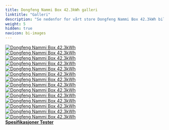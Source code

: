 ```yaml
---
title: Dongfeng Nammi Box 42.3kWh galleri
linktitle: "Galleri"
description: "Se nedenfor for vårt store Dongfeng Nammi Box 42.3kWh bildegalleri. Klikk på bildene for høyoppløselige versjoner."
weight: 5
hidden: true
navicon: bi-images
---
```

<!-- markdownlint-disable MD033 -->
<div class="row" id ="my-gallery">
	<div class="pswp-grid-item col-6 col-md-4">
		<a href="https://media.evkx.net/multimedia/models/dongfeng/nammi_box/nammi_box_42.3kwh/details_1.jpg"
data-pswp-src="https://media.evkx.net/multimedia/models/dongfeng/nammi_box/nammi_box_42.3kwh/details_1.jpg"
data-pswp-width="3000"
data-pswp-height="2250" 
target="_blank">
			<img src="https://media.evkx.net/multimedia/models/dongfeng/nammi_box/nammi_box_42.3kwh/details_1_xst.jpg" alt="Dongfeng Nammi Box 42.3kWh" class="img-fluid " />
		</a>
	</div>
	<div class="pswp-grid-item col-6 col-md-4">
		<a href="https://media.evkx.net/multimedia/models/dongfeng/nammi_box/nammi_box_42.3kwh/exterior_1.jpg"
data-pswp-src="https://media.evkx.net/multimedia/models/dongfeng/nammi_box/nammi_box_42.3kwh/exterior_1.jpg"
data-pswp-width="3000"
data-pswp-height="2000" 
target="_blank">
			<img src="https://media.evkx.net/multimedia/models/dongfeng/nammi_box/nammi_box_42.3kwh/exterior_1_xst.jpg" alt="Dongfeng Nammi Box 42.3kWh" class="img-fluid " />
		</a>
	</div>
	<div class="pswp-grid-item col-6 col-md-4">
		<a href="https://media.evkx.net/multimedia/models/dongfeng/nammi_box/nammi_box_42.3kwh/exterior_2.jpg"
data-pswp-src="https://media.evkx.net/multimedia/models/dongfeng/nammi_box/nammi_box_42.3kwh/exterior_2.jpg"
data-pswp-width="3000"
data-pswp-height="2000" 
target="_blank">
			<img src="https://media.evkx.net/multimedia/models/dongfeng/nammi_box/nammi_box_42.3kwh/exterior_2_xst.jpg" alt="Dongfeng Nammi Box 42.3kWh" class="img-fluid " />
		</a>
	</div>
	<div class="pswp-grid-item col-6 col-md-4">
		<a href="https://media.evkx.net/multimedia/models/dongfeng/nammi_box/nammi_box_42.3kwh/exterior_3.jpg"
data-pswp-src="https://media.evkx.net/multimedia/models/dongfeng/nammi_box/nammi_box_42.3kwh/exterior_3.jpg"
data-pswp-width="1920"
data-pswp-height="1083" 
target="_blank">
			<img src="https://media.evkx.net/multimedia/models/dongfeng/nammi_box/nammi_box_42.3kwh/exterior_3_xst.jpg" alt="Dongfeng Nammi Box 42.3kWh" class="img-fluid " />
		</a>
	</div>
	<div class="pswp-grid-item col-6 col-md-4">
		<a href="https://media.evkx.net/multimedia/models/dongfeng/nammi_box/nammi_box_42.3kwh/exterior_4.jpg"
data-pswp-src="https://media.evkx.net/multimedia/models/dongfeng/nammi_box/nammi_box_42.3kwh/exterior_4.jpg"
data-pswp-width="1920"
data-pswp-height="1230" 
target="_blank">
			<img src="https://media.evkx.net/multimedia/models/dongfeng/nammi_box/nammi_box_42.3kwh/exterior_4_xst.jpg" alt="Dongfeng Nammi Box 42.3kWh" class="img-fluid " />
		</a>
	</div>
	<div class="pswp-grid-item col-6 col-md-4">
		<a href="https://media.evkx.net/multimedia/models/dongfeng/nammi_box/nammi_box_42.3kwh/frontseats_1.jpg"
data-pswp-src="https://media.evkx.net/multimedia/models/dongfeng/nammi_box/nammi_box_42.3kwh/frontseats_1.jpg"
data-pswp-width="2600"
data-pswp-height="1459" 
target="_blank">
			<img src="https://media.evkx.net/multimedia/models/dongfeng/nammi_box/nammi_box_42.3kwh/frontseats_1_xst.jpg" alt="Dongfeng Nammi Box 42.3kWh" class="img-fluid " />
		</a>
	</div>
	<div class="pswp-grid-item col-6 col-md-4">
		<a href="https://media.evkx.net/multimedia/models/dongfeng/nammi_box/nammi_box_42.3kwh/frontseats_2.jpg"
data-pswp-src="https://media.evkx.net/multimedia/models/dongfeng/nammi_box/nammi_box_42.3kwh/frontseats_2.jpg"
data-pswp-width="3000"
data-pswp-height="1674" 
target="_blank">
			<img src="https://media.evkx.net/multimedia/models/dongfeng/nammi_box/nammi_box_42.3kwh/frontseats_2_xst.jpg" alt="Dongfeng Nammi Box 42.3kWh" class="img-fluid " />
		</a>
	</div>
	<div class="pswp-grid-item col-6 col-md-4">
		<a href="https://media.evkx.net/multimedia/models/dongfeng/nammi_box/nammi_box_42.3kwh/headlights_1.jpg"
data-pswp-src="https://media.evkx.net/multimedia/models/dongfeng/nammi_box/nammi_box_42.3kwh/headlights_1.jpg"
data-pswp-width="1920"
data-pswp-height="1080" 
target="_blank">
			<img src="https://media.evkx.net/multimedia/models/dongfeng/nammi_box/nammi_box_42.3kwh/headlights_1_xst.jpg" alt="Dongfeng Nammi Box 42.3kWh" class="img-fluid " />
		</a>
	</div>
	<div class="pswp-grid-item col-6 col-md-4">
		<a href="https://media.evkx.net/multimedia/models/dongfeng/nammi_box/nammi_box_42.3kwh/interior_1.jpg"
data-pswp-src="https://media.evkx.net/multimedia/models/dongfeng/nammi_box/nammi_box_42.3kwh/interior_1.jpg"
data-pswp-width="3000"
data-pswp-height="1972" 
target="_blank">
			<img src="https://media.evkx.net/multimedia/models/dongfeng/nammi_box/nammi_box_42.3kwh/interior_1_xst.jpg" alt="Dongfeng Nammi Box 42.3kWh" class="img-fluid " />
		</a>
	</div>
	<div class="pswp-grid-item col-6 col-md-4">
		<a href="https://media.evkx.net/multimedia/models/dongfeng/nammi_box/nammi_box_42.3kwh/interior_2.jpg"
data-pswp-src="https://media.evkx.net/multimedia/models/dongfeng/nammi_box/nammi_box_42.3kwh/interior_2.jpg"
data-pswp-width="3000"
data-pswp-height="2250" 
target="_blank">
			<img src="https://media.evkx.net/multimedia/models/dongfeng/nammi_box/nammi_box_42.3kwh/interior_2_xst.jpg" alt="Dongfeng Nammi Box 42.3kWh" class="img-fluid " />
		</a>
	</div>
	<div class="pswp-grid-item col-6 col-md-4">
		<a href="https://media.evkx.net/multimedia/models/dongfeng/nammi_box/nammi_box_42.3kwh/main_1.jpg"
data-pswp-src="https://media.evkx.net/multimedia/models/dongfeng/nammi_box/nammi_box_42.3kwh/main_1.jpg"
data-pswp-width="3000"
data-pswp-height="2000" 
target="_blank">
			<img src="https://media.evkx.net/multimedia/models/dongfeng/nammi_box/nammi_box_42.3kwh/main_1_xst.jpg" alt="Dongfeng Nammi Box 42.3kWh" class="img-fluid " />
		</a>
	</div>
	<div class="pswp-grid-item col-6 col-md-4">
		<a href="https://media.evkx.net/multimedia/models/dongfeng/nammi_box/nammi_box_42.3kwh/rearlights_1.jpg"
data-pswp-src="https://media.evkx.net/multimedia/models/dongfeng/nammi_box/nammi_box_42.3kwh/rearlights_1.jpg"
data-pswp-width="3000"
data-pswp-height="2250" 
target="_blank">
			<img src="https://media.evkx.net/multimedia/models/dongfeng/nammi_box/nammi_box_42.3kwh/rearlights_1_xst.jpg" alt="Dongfeng Nammi Box 42.3kWh" class="img-fluid " />
		</a>
	</div>
	<div class="pswp-grid-item col-6 col-md-4">
		<a href="https://media.evkx.net/multimedia/models/dongfeng/nammi_box/nammi_box_42.3kwh/screens_1.jpg"
data-pswp-src="https://media.evkx.net/multimedia/models/dongfeng/nammi_box/nammi_box_42.3kwh/screens_1.jpg"
data-pswp-width="3000"
data-pswp-height="2250" 
target="_blank">
			<img src="https://media.evkx.net/multimedia/models/dongfeng/nammi_box/nammi_box_42.3kwh/screens_1_xst.jpg" alt="Dongfeng Nammi Box 42.3kWh" class="img-fluid " />
		</a>
	</div>
	<div class="pswp-grid-item col-6 col-md-4">
		<a href="https://media.evkx.net/multimedia/models/dongfeng/nammi_box/nammi_box_42.3kwh/wheels_1.jpg"
data-pswp-src="https://media.evkx.net/multimedia/models/dongfeng/nammi_box/nammi_box_42.3kwh/wheels_1.jpg"
data-pswp-width="3000"
data-pswp-height="2250" 
target="_blank">
			<img src="https://media.evkx.net/multimedia/models/dongfeng/nammi_box/nammi_box_42.3kwh/wheels_1_xst.jpg" alt="Dongfeng Nammi Box 42.3kWh" class="img-fluid " />
		</a>
	</div>
</div>
<script type="module">
  import PhotoSwipeLightbox from '/js/photoswipe-lightbox.esm.js';
    const lightbox = new PhotoSwipeLightbox({
       gallery: '#my-gallery',
        children: 'a',
        pswpModule: () => import('/js/photoswipe.esm.js')
    });
lightbox.init();
</script>
<div class="mt-3 mb-3">
<a href="../specifications/" class="text-decoration-none text-black">
<strong><i class="bi-arrow-left"></i> Spesifikasjoner </strong>
</a>
<a href="../reviews/" class="text-decoration-none text-black float-end">
<strong>Tester <i class="bi-arrow-right"></i></strong>
</a>
</div>
